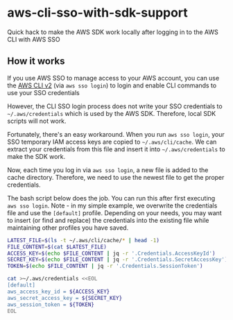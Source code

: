 # aws-cli-sso-with-sdk-support
Quick hack to make the AWS SDK work locally after logging in to the AWS CLI with AWS SSO

## How it works

If you use AWS SSO to manage access to your AWS account, you can use the [AWS CLI v2](https://docs.aws.amazon.com/cli/latest/userguide/install-cliv2.html) (via  `aws sso login`) to login and enable CLI commands to use your SSO credentials

However, the CLI SSO login process does not write your SSO credentials to `~/.aws/credentials` which is used by the AWS SDK. Therefore, local SDK scripts will not work. 

Fortunately, there's an easy workaround. When you run `aws sso login`, your SSO temporary IAM access keys are copied to `~/.aws/cli/cache`. We can extract your credentials from this file and insert it into `~/.aws/credentials` to make the SDK work. 

Now, each time you log in via `aws sso login`, a new file is added to the cache directory. Therefore, we need to use the newest file to get the proper credentials.

The bash script below does the job. You can run this after first executing `aws sso login`. Note - in my simple example, we overwrite the credentials file and use the `[default]` profile. Depending on your needs, you may want to insert (or find and replace) the credentials into the existing file while maintaining other profiles you have saved. 

```sh
LATEST_FILE=$(ls -t ~/.aws/cli/cache/* | head -1)
FILE_CONTENT=$(cat $LATEST_FILE)
ACCESS_KEY=$(echo $FILE_CONTENT | jq -r '.Credentials.AccessKeyId')
SECRET_KEY=$(echo $FILE_CONTENT | jq -r '.Credentials.SecretAccessKey')
TOKEN=$(echo $FILE_CONTENT | jq -r '.Credentials.SessionToken')

cat >~/.aws/credentials <<EOL
[default]
aws_access_key_id = ${ACCESS_KEY}
aws_secret_access_key = ${SECRET_KEY}
aws_session_token = ${TOKEN}
EOL
```
